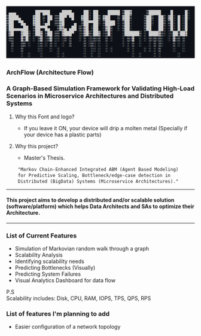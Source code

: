 ![](static/name.png)
---------------------------------------------------------------------------------------------------------------

### ArchFlow (Architecture Flow)

### A Graph-Based Simulation Framework for Validating High-Load Scenarios in Microservice Architectures and Distributed Systems

1) Why this Font and logo?
    - If you leave it ON, your device will drip a molten metal (Specially if your device has a plastic parts)

2) Why this project?
    - Master's Thesis.

   ```text
    "Markov Chain-Enhanced Integrated ABM (Agent Based Modeling)
    for Predictive Scaling, Bottleneck/edge-case detection in
    Distributed (BigData) Systems (Microservice Architectures)."
    ```

---

#### This project aims to develop a distributed and/or scalable solution (software/platform) which helps Data Architects and SAs to optimize their Architecture.
---

### List of Current Features
- Simulation of Markovian random walk through a graph
- Scalability Analysis
- Identifying scalability needs
- Predicting Bottlenecks (Visually)
- Predicting System Failures
- Visual Analytics Dashboard for data flow

P.S <br>
Scalability includes:
    Disk, CPU, RAM, IOPS, TPS, QPS, RPS

### List of features I'm planning to add
- Easier configuration of a network topology
